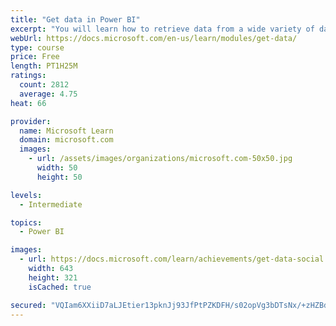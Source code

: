 ```yaml
---
title: "Get data in Power BI"
excerpt: "You will learn how to retrieve data from a wide variety of data sources, including Microsoft Excel, relational databases, and NoSQL data stores. You will also learn how to improve performance while retrieving data."
webUrl: https://docs.microsoft.com/en-us/learn/modules/get-data/
type: course
price: Free
length: PT1H25M
ratings:
  count: 2812
  average: 4.75
heat: 66

provider:
  name: Microsoft Learn
  domain: microsoft.com
  images:
    - url: /assets/images/organizations/microsoft.com-50x50.jpg
      width: 50
      height: 50

levels:
  - Intermediate

topics:
  - Power BI

images:
  - url: https://docs.microsoft.com/learn/achievements/get-data-social.png
    width: 643
    height: 321
    isCached: true

secured: "VQIam6XXiiD7aLJEtier13pknJj93JfPtPZKDFH/s02opVg3bDTsNx/+zHZBdJtRPuUxC6InV8yi1gkKZSKe72Kpi/iR1cTAzUZv54SfKIdFRzR30UKmghyNL0M5gqo0FkK/7muU1M6LE2Npd2AhyiVYAnvAzr/FI/oajGla7G02h/E4meLTtBN4J+V3LN9nQ8xR591ru9Wz4c0mzXKOKiZ9weQS7ncd+9t3S2XuBF9n3C/516w7+pXENK1mt/j63fEn2CoBdwesVav4D5rvEEmBIWSEIeZeYzDZaEo/sgA880zbDAmG8bE6lUyv1z3at130MWxnz/iO54GhJIo6XtAy8aiUIvQoGSE4l6qwy1CiXn0/liZTRAYWvGgPMWx3L64pgn3XsvzZJ6HfnoY5o8B8wbz+l9HaZR+I4C2Xv7s=;Pj25lH01POkNUnTRUa7eKQ=="
---
```


